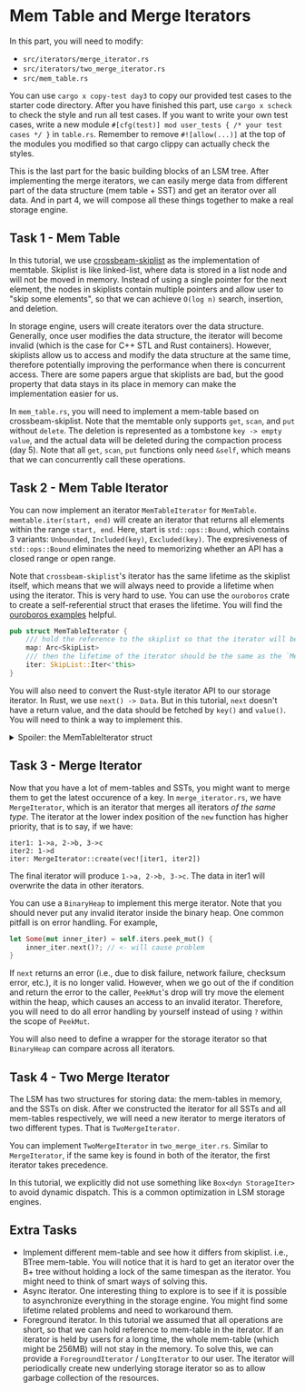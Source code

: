 # Mem Table and Merge Iterators

<!-- toc -->

In this part, you will need to modify:

* `src/iterators/merge_iterator.rs`
* `src/iterators/two_merge_iterator.rs`
* `src/mem_table.rs`

You can use `cargo x copy-test day3` to copy our provided test cases to the starter code directory. After you have
finished this part, use `cargo x scheck` to check the style and run all test cases. If you want to write your own
test cases, write a new module `#[cfg(test)] mod user_tests { /* your test cases */ }` in `table.rs`. Remember to remove
`#![allow(...)]` at the top of the modules you modified so that cargo clippy can actually check the styles.

This is the last part for the basic building blocks of an LSM tree. After implementing the merge iterators, we can
easily merge data from different part of the data structure (mem table + SST) and get an iterator over all data. And
in part 4, we will compose all these things together to make a real storage engine.

## Task 1 - Mem Table

In this tutorial, we use [crossbeam-skiplist](https://docs.rs/crossbeam-skiplist) as the implementation of memtable.
Skiplist is like linked-list, where data is stored in a list node and will not be moved in memory. Instead of using
a single pointer for the next element, the nodes in skiplists contain multiple pointers and allow user to "skip some
elements", so that we can achieve `O(log n)` search, insertion, and deletion.

In storage engine, users will create iterators over the data structure. Generally, once user modifies the data structure,
the iterator will become invalid (which is the case for C++ STL and Rust containers). However, skiplists allow us to
access and modify the data structure at the same time, therefore potentially improving the performance when there is
concurrent access. There are some papers argue that skiplists are bad, but the good property that data stays in its
place in memory can make the implementation easier for us.

In `mem_table.rs`, you will need to implement a mem-table based on crossbeam-skiplist. Note that the memtable only
supports `get`, `scan`, and `put` without `delete`. The deletion is represented as a tombstone `key -> empty value`,
and the actual data will be deleted during the compaction process (day 5). Note that all `get`, `scan`, `put` functions
only need `&self`, which means that we can concurrently call these operations.

## Task 2 - Mem Table Iterator

You can now implement an iterator `MemTableIterator` for `MemTable`. `memtable.iter(start, end)` will create an iterator
that returns all elements within the range `start, end`. Here, start is `std::ops::Bound`, which contains 3 variants:
`Unbounded`, `Included(key)`, `Excluded(key)`. The expresiveness of `std::ops::Bound` eliminates the need to memorizing
whether an API has a closed range or open range.

Note that `crossbeam-skiplist`'s iterator has the same lifetime as the skiplist itself, which means that we will always
need to provide a lifetime when using the iterator. This is very hard to use. You can use the `ouroboros` crate to
create a self-referential struct that erases the lifetime. You will find the [ouroboros examples][ouroboros-example]
helpful.

[ouroboros-example]: https://github.com/joshua-maros/ouroboros/blob/main/examples/src/ok_tests.rs

```rust
pub struct MemTableIterator {
    /// hold the reference to the skiplist so that the iterator will be valid.
    map: Arc<SkipList>
    /// then the lifetime of the iterator should be the same as the `MemTableIterator` struct itself
    iter: SkipList::Iter<'this>
}
```

You will also need to convert the Rust-style iterator API to our storage iterator. In Rust, we use `next() -> Data`. But
in this tutorial, `next` doesn't have a return value, and the data should be fetched by `key()` and `value()`. You will
need to think a way to implement this.

<details>
<summary>Spoiler: the MemTableIterator struct</summary>

```rust
#[self_referencing]
pub struct MemTableIterator {
    map: Arc<SkipMap<Bytes, Bytes>>,
    #[borrows(map)]
    #[not_covariant]
    iter: SkipMapRangeIter<'this>,
    item: (Bytes, Bytes),
}
```

We have `map` serving as a reference to the skipmap, `iter` as a self-referential item of the struct, and `item` as the
last item from the iterator. You might have thought of using something like `iter::Peekable`, but it requires `&mut self`
when retrieving the key and value. Therefore, one approach is to (1) get the element from the iterator on initializing
the `MemTableIterator`, store it in `item` (2) when calling `next`, we get the element from inner iter's `next` and move
the inner iter to the next position.

</details>

## Task 3 - Merge Iterator

Now that you have a lot of mem-tables and SSTs, you might want to merge them to get the latest occurence of a key.
In `merge_iterator.rs`, we have `MergeIterator`, which is an iterator that merges all iterators *of the same type*.
The iterator at the lower index position of the `new` function has higher priority, that is to say, if we have:

```
iter1: 1->a, 2->b, 3->c
iter2: 1->d
iter: MergeIterator::create(vec![iter1, iter2])
```

The final iterator will produce `1->a, 2->b, 3->c`. The data in iter1 will overwrite the data in other iterators.

You can use a `BinaryHeap` to implement this merge iterator. Note that you should never put any invalid iterator inside
the binary heap. One common pitfall is on error handling. For example,

```rust
let Some(mut inner_iter) = self.iters.peek_mut() {
    inner_iter.next()?; // <- will cause problem
}
```

If `next` returns an error (i.e., due to disk failure, network failure, checksum error, etc.), it is no longer valid.
However, when we go out of the if condition and return the error to the caller, `PeekMut`'s drop will try move the
element within the heap, which causes an access to an invalid iterator. Therefore, you will need to do all error
handling by yourself instead of using `?` within the scope of `PeekMut`.

You will also need to define a wrapper for the storage iterator so that `BinaryHeap` can compare across all iterators.

## Task 4 - Two Merge Iterator

The LSM has two structures for storing data: the mem-tables in memory, and the SSTs on disk. After we constructed the
iterator for all SSTs and all mem-tables respectively, we will need a new iterator to merge iterators of two different
types. That is `TwoMergeIterator`.

You can implement `TwoMergeIterator` in `two_merge_iter.rs`. Similar to `MergeIterator`, if the same key is found in
both of the iterator, the first iterator takes precedence.

In this tutorial, we explicitly did not use something like `Box<dyn StorageIter>` to avoid dynamic dispatch. This is a
common optimization in LSM storage engines.

## Extra Tasks

* Implement different mem-table and see how it differs from skiplist. i.e., BTree mem-table. You will notice that it is
  hard to get an iterator over the B+ tree without holding a lock of the same timespan as the iterator. You might need
  to think of smart ways of solving this.
* Async iterator. One interesting thing to explore is to see if it is possible to asynchronize everything in the storage
  engine. You might find some lifetime related problems and need to workaround them.
* Foreground iterator. In this tutorial we assumed that all operations are short, so that we can hold reference to
  mem-table in the iterator. If an iterator is held by users for a long time, the whole mem-table (which might be 256MB)
  will not stay in the memory. To solve this, we can provide a `ForegroundIterator` / `LongIterator` to our user. The
  iterator will periodically create new underlying storage iterator so as to allow garbage collection of the resources.

